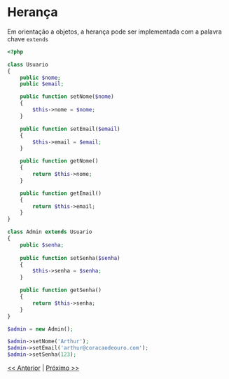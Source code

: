 # Herança

Em orientação a objetos, a herança pode ser implementada com a palavra chave `extends`

```php
<?php

class Usuario
{
    public $nome;
    public $email;

    public function setNome($nome)
    {
        $this->nome = $nome;
    }

    public function setEmail($email)
    {
        $this->email = $email;
    }

    public function getNome()
    {
        return $this->nome;
    }

    public function getEmail()
    {
        return $this->email;
    }
}

class Admin extends Usuario
{
    public $senha;
    
    public function setSenha($senha)
    {
        $this->senha = $senha;
    }

    public function getSenha()
    {
        return $this->senha;
    }
}

$admin = new Admin();

$admin->setNome('Arthur');
$admin->setEmail('arthur@coracaodeouro.com');
$admin->setSenha(123);
```

[<< Anterior](https://github.com/agenciasys/as-capacita/blob/master/PHP-OO/Objeto2.md#objeto)
|
[Próximo >>](https://github.com/agenciasys/as-capacita/blob/master/PHP-OO/ModificadoresAcesso.md#public)
